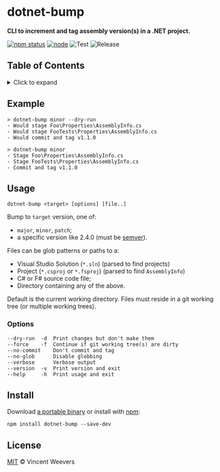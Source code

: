 # dotnet-bump

**CLI to increment and tag assembly version(s) in a .NET project.**

[![npm status](http://img.shields.io/npm/v/dotnet-bump.svg)](https://www.npmjs.org/package/dotnet-bump)
[![node](https://img.shields.io/node/v/dotnet-bump.svg)](https://www.npmjs.org/package/dotnet-bump)
![Test](https://github.com/vweevers/dotnet-bump/workflows/Test/badge.svg)
![Release](https://github.com/vweevers/dotnet-bump/workflows/Release/badge.svg)

## Table of Contents

<details><summary>Click to expand</summary>

- [Example](#example)
- [Usage](#usage)
  - [Options](#options)
- [Install](#install)
- [License](#license)

</details>

## Example

```
> dotnet-bump minor --dry-run
- Would stage Foo\Properties\AssemblyInfo.cs
- Would stage FooTests\Properties\AssemblyInfo.cs
- Would commit and tag v1.1.0
```

```
> dotnet-bump minor
- Stage Foo\Properties\AssemblyInfo.cs
- Stage FooTests\Properties\AssemblyInfo.cs
- Commit and tag v1.1.0
```

## Usage

```
dotnet-bump <target> [options] [file..]
```

Bump to `target` version, one of:

- `major`, `minor`, `patch`;
- a specific version like 2.4.0 (must be [semver](https://semver.org/)).

Files can be glob patterns or paths to a:

- Visual Studio Solution (`*.sln`) (parsed to find projects)
- Project (`*.csproj` or `*.fsproj`) (parsed to find `AssemblyInfo`)
- C# or F# source code file;
- Directory containing any of the above.

Default is the current working directory. Files must reside in a git working tree (or multiple working trees).

### Options

```
--dry-run  -d  Print changes but don't make them
--force    -f  Continue if git working tree(s) are dirty
--no-commit    Don't commit and tag
--no-glob      Disable globbing
--verbose      Verbose output
--version  -v  Print version and exit
--help     -h  Print usage and exit
```

## Install

Download [a portable binary](https://github.com/vweevers/dotnet-bump/releases) or install with [npm](https://npmjs.org):

```
npm install dotnet-bump --save-dev
```

## License

[MIT](LICENSE) © Vincent Weevers
